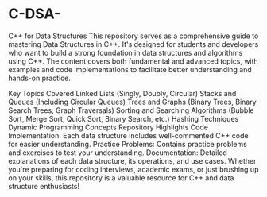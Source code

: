 # C-DSA-
C++ for Data Structures
This repository serves as a comprehensive guide to mastering Data Structures in C++. It's designed for students and developers who want to build a strong foundation in data structures and algorithms using C++. The content covers both fundamental and advanced topics, with examples and code implementations to facilitate better understanding and hands-on practice.

Key Topics Covered
Linked Lists (Singly, Doubly, Circular)
Stacks and Queues (Including Circular Queues)
Trees and Graphs (Binary Trees, Binary Search Trees, Graph Traversals)
Sorting and Searching Algorithms (Bubble Sort, Merge Sort, Quick Sort, Binary Search, etc.)
Hashing Techniques
Dynamic Programming Concepts
Repository Highlights
Code Implementation: Each data structure includes well-commented C++ code for easier understanding.
Practice Problems: Contains practice problems and exercises to test your understanding.
Documentation: Detailed explanations of each data structure, its operations, and use cases.
Whether you're preparing for coding interviews, academic exams, or just brushing up on your skills, this repository is a valuable resource for C++ and data structure enthusiasts!
